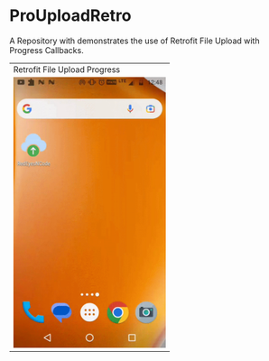 # ProUploadRetro
A Repository with demonstrates the use of Retrofit File Upload with Progress Callbacks.

<table>
  <tr>
    <td>Retrofit File Upload Progress</td>
   </tr>
  <tr>
    <td><img src="media/retrofit_upload.gif" width=270 height=480></td>
  </tr>
   
 </table>
